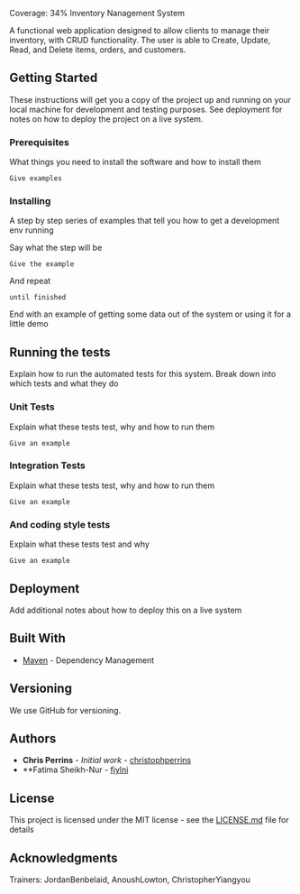 Coverage: 34%
Inventory Nanagement System

A functional web application designed to allow clients to manage their inventory, with CRUD functionality. The user is able to Create, Update, Read, and Delete items, orders, and customers.

## Getting Started

These instructions will get you a copy of the project up and running on your local machine for development and testing purposes. See deployment for notes on how to deploy the project on a live system.

### Prerequisites

What things you need to install the software and how to install them

```
Give examples
```

### Installing

A step by step series of examples that tell you how to get a development env running

Say what the step will be

```
Give the example
```

And repeat

```
until finished
```

End with an example of getting some data out of the system or using it for a little demo

## Running the tests

Explain how to run the automated tests for this system. Break down into which tests and what they do

### Unit Tests 

Explain what these tests test, why and how to run them

```
Give an example
```

### Integration Tests 
Explain what these tests test, why and how to run them

```
Give an example
```

### And coding style tests

Explain what these tests test and why

```
Give an example
```

## Deployment

Add additional notes about how to deploy this on a live system

## Built With

* [Maven](https://maven.apache.org/) - Dependency Management

## Versioning

 We use GitHub for versioning.

## Authors

* **Chris Perrins** - *Initial work* - [christophperrins](https://github.com/christophperrins)
* **Fatima Sheikh-Nur - [fjylni](https://github.com/fjylni)

## License

This project is licensed under the MIT license - see the [LICENSE.md](LICENSE.md) file for details 

## Acknowledgments

Trainers: JordanBenbelaid, AnoushLowton, ChristopherYiangyou
